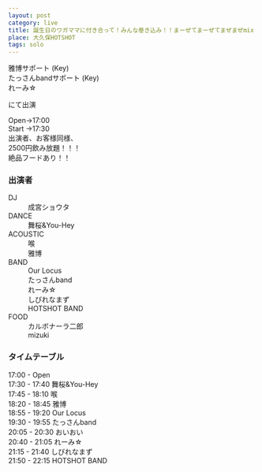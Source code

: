 ```yaml
---
layout: post
category: live
title: 誕生日のワガママに付き合って！みんな巻き込み！！まーぜてまーぜてまぜまぜmix NIGHT!!!
place: 大久保HOTSHOT
tags: solo
---
```


雅博サポート (Key)  
たっさんbandサポート (Key)  
れーみ&#x2606;
  
にて出演

Open→17:00  
Start →17:30  
出演者、お客様同様、  
2500円飲み放題！！！  
絶品フードあり！！  

### 出演者
<dl>
<dt>DJ</dt>
<dd>成宮ショウタ</dd>
<dt>DANCE</dt>
<dd>舞桜&You-Hey</dd>
<dt>ACOUSTIC</dt>
<dd>喉<br>雅博</dd>
<dt>BAND</dt>
<dd>Our Locus<br>たっさんband<br>れーみ&#x2606;<br>しびれなまず<Br>HOTSHOT BAND</dd>
<dt>FOOD</dt>
<dd>カルボナーラ二郎<Br>mizuki</dd>
</dl>

### タイムテーブル
17:00 - Open  
17:30 - 17:40 舞桜&You-Hey  
17:45 - 18:10 喉  
18:20 - 18:45 雅博  
18:55 - 19:20 Our Locus  
19:30 - 19:55 たっさんband  
20:05 - 20:30 おいおい  
20:40 - 21:05 れーみ&#x2606;  
21:15 - 21:40 しびれなまず  
21:50 - 22:15 HOTSHOT BAND  

